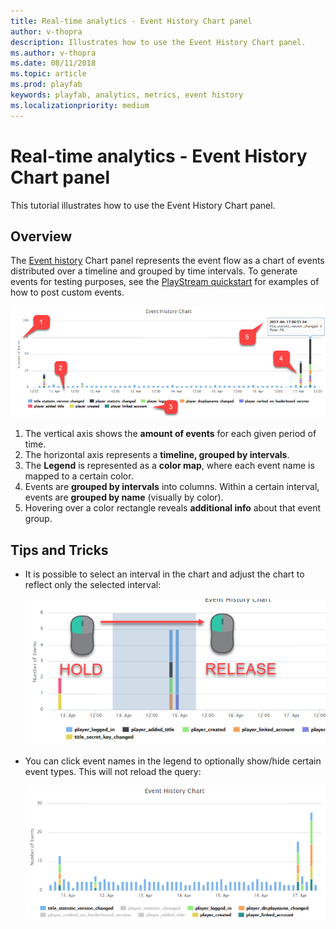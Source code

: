 ```yaml
---
title: Real-time analytics - Event History Chart panel
author: v-thopra
description: Illustrates how to use the Event History Chart panel.
ms.author: v-thopra
ms.date: 08/11/2018
ms.topic: article
ms.prod: playfab
keywords: playfab, analytics, metrics, event history
ms.localizationpriority: medium
---
```


# Real-time analytics - Event History Chart panel

This tutorial illustrates how to use the Event History Chart panel.

## Overview

The [Event history](../../automation/playstream-events/event-history.md) Chart panel represents the event flow as a chart of events distributed over a timeline and grouped by time intervals. To generate events for testing purposes, see the [PlayStream quickstart](../../automation/playstream-events/playstream-quickstart.md) for examples of how to post custom events.

![Event History Chart panel](media/tutorials/event-history-chart-panel.png)  

1. The vertical axis shows the **amount of events** for each given period of time.
2. The horizontal axis represents a **timeline, grouped by intervals**.
3. The **Legend** is represented as a **color map**, where each event name is mapped to a certain color.
4. Events are **grouped by intervals** into columns. Within a certain interval, events are **grouped by name** (visually by color).
5. Hovering over a color rectangle reveals **additional info** about that event group.

## Tips and Tricks

- It is possible to select an interval in the chart and adjust the chart to reflect only the selected interval:
  
   ![Event History Chart - select interval](media/tutorials/event-history-chart-select-interval.png)  

- You can click event names in the legend to optionally show/hide certain event types. This will not reload the query:

   ![Event History Chart - click event names](media/tutorials/event-history-chart-click-event-names.png)  
